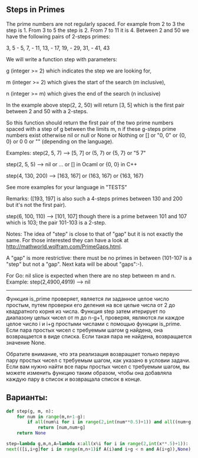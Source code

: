## Steps in Primes

The prime numbers are not regularly spaced. For example from 2 to 3 the step is 1. From 3 to 5 the step is 2. From 7 to 11 it is 4. Between 2 and 50 we have the following pairs of 2-steps primes:

3, 5 - 5, 7, - 11, 13, - 17, 19, - 29, 31, - 41, 43

We will write a function step with parameters:

g (integer >= 2) which indicates the step we are looking for,

m (integer >= 2) which gives the start of the search (m inclusive),

n (integer >= m) which gives the end of the search (n inclusive)

In the example above step(2, 2, 50) will return [3, 5] which is the first pair between 2 and 50 with a 2-steps.

So this function should return the first pair of the two prime numbers spaced with a step of g between the limits m, n if these g-steps prime numbers exist otherwise nil or null or None or Nothing or [] or "0, 0" or {0, 0} or 0 0 or "" (depending on the language).

Examples:
step(2, 5, 7) --> [5, 7] or (5, 7) or {5, 7} or "5 7"

step(2, 5, 5) --> nil or ... or [] in Ocaml or {0, 0} in C++

step(4, 130, 200) --> [163, 167] or (163, 167) or {163, 167}

See more examples for your language in "TESTS"

Remarks:
([193, 197] is also such a 4-steps primes between 130 and 200 but it's not the first pair).

step(6, 100, 110) --> [101, 107] though there is a prime between 101 and 107 which is 103; the pair 101-103 is a 2-step.

Notes:
The idea of "step" is close to that of "gap" but it is not exactly the same. For those interested they can have a look at http://mathworld.wolfram.com/PrimeGaps.html.

A "gap" is more restrictive: there must be no primes in between (101-107 is a "step" but not a "gap". Next kata will be about "gaps":-).

For Go: nil slice is expected when there are no step between m and n. Example: step(2,4900,4919) --> nil

---

Функция is_prime проверяет, является ли заданное целое число простым, путем проверки его деления на все целые числа от 2 до квадратного корня из числа. Функция step затем итерирует по диапазону целых чисел от m до n-g+1, проверяя, являются ли каждое целое число i и i+g простыми числами с помощью функции is_prime. Если пара простых чисел с требуемым шагом g найдена, она возвращается в виде списка. Если такая пара не найдена, возвращается значение None.

Обратите внимание, что эта реализация возвращает только первую пару простых чисел с требуемым шагом, как указано в условии задачи. Если вам нужно найти все пары простых чисел с требуемым шагом, вы можете изменить функцию таким образом, чтобы она добавляла каждую пару в список и возвращала список в конце.

## Варианты:

```python
def step(g, m, n):
    for num in range(m,n+1-g):
        if all(num%i for i in range(2,int(num**0.5)+1)) and all((num+g)%i for i in range(2,int((num+g)**0.5)+1)):
            return [num,num+g]
    return None
```

```python
step=lambda g,m,n,A=lambda x:all(x%i for i in range(2,int(x**.5)+1)):
next(([i,i+g]for i in range(m,n+1)if A(i)and i+g < n and A(i+g)),None)
```
